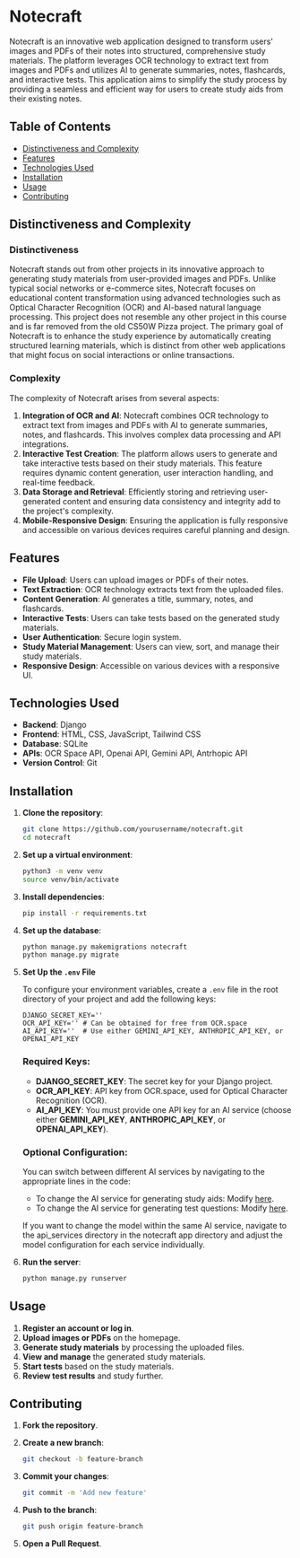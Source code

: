 # Notecraft

Notecraft is an innovative web application designed to transform users' images and PDFs of their notes into structured, comprehensive study materials. The platform leverages OCR technology to extract text from images and PDFs and utilizes AI to generate summaries, notes, flashcards, and interactive tests. This application aims to simplify the study process by providing a seamless and efficient way for users to create study aids from their existing notes.

## Table of Contents

- [Distinctiveness and Complexity](#distinctiveness-and-complexity)
- [Features](#features)
- [Technologies Used](#technologies-used)
- [Installation](#installation)
- [Usage](#usage)
- [Contributing](#contributing)

## Distinctiveness and Complexity

### Distinctiveness

Notecraft stands out from other projects in its innovative approach to generating study materials from user-provided images and PDFs. Unlike typical social networks or e-commerce sites, Notecraft focuses on educational content transformation using advanced technologies such as Optical Character Recognition (OCR) and AI-based natural language processing. This project does not resemble any other project in this course and is far removed from the old CS50W Pizza project. The primary goal of Notecraft is to enhance the study experience by automatically creating structured learning materials, which is distinct from other web applications that might focus on social interactions or online transactions.

### Complexity

The complexity of Notecraft arises from several aspects:
1. **Integration of OCR and AI**: Notecraft combines OCR technology to extract text from images and PDFs with AI to generate summaries, notes, and flashcards. This involves complex data processing and API integrations.
2. **Interactive Test Creation**: The platform allows users to generate and take interactive tests based on their study materials. This feature requires dynamic content generation, user interaction handling, and real-time feedback.
3. **Data Storage and Retrieval**: Efficiently storing and retrieving user-generated content and ensuring data consistency and integrity add to the project's complexity.
4. **Mobile-Responsive Design**: Ensuring the application is fully responsive and accessible on various devices requires careful planning and design.

## Features

- **File Upload**: Users can upload images or PDFs of their notes.
- **Text Extraction**: OCR technology extracts text from the uploaded files.
- **Content Generation**: AI generates a title, summary, notes, and flashcards.
- **Interactive Tests**: Users can take tests based on the generated study materials.
- **User Authentication**: Secure login system.
- **Study Material Management**: Users can view, sort, and manage their study materials.
- **Responsive Design**: Accessible on various devices with a responsive UI.

## Technologies Used

- **Backend**: Django
- **Frontend**: HTML, CSS, JavaScript, Tailwind CSS
- **Database**: SQLite
- **APIs**: OCR Space API, Openai API, Gemini API, Antrhopic API
- **Version Control**: Git

## Installation

1. **Clone the repository**:
   ```bash
   git clone https://github.com/yourusername/notecraft.git
   cd notecraft
   
2. **Set up a virtual environment**:
   ```bash
   python3 -m venv venv
   source venv/bin/activate
   
4. **Install dependencies**:
   ```bash
   pip install -r requirements.txt
   
5. **Set up the database**:
   ```bash
   python manage.py makemigrations notecraft
   python manage.py migrate
   
6. **Set Up the `.env` File**

   To configure your environment variables, create a `.env` file in the root directory of your project and add the following keys:
   
   ```plaintext
   DJANGO_SECRET_KEY=''
   OCR_API_KEY='' # Can be obtained for free from OCR.space
   AI_API_KEY=''  # Use either GEMINI_API_KEY, ANTHROPIC_API_KEY, or OPENAI_API_KEY
   ```

   ### Required Keys:
   
   - **DJANGO_SECRET_KEY**: The secret key for your Django project.
   - **OCR_API_KEY**: API key from OCR.space, used for Optical Character Recognition (OCR).
   - **AI_API_KEY**: You must provide one API key for an AI service (choose either **GEMINI_API_KEY**, **ANTHROPIC_API_KEY**, or **OPENAI_API_KEY**).

   ### Optional Configuration:
   
   You can switch between different AI services by navigating to the appropriate lines in the code:

   - To change the AI service for generating study aids: Modify [here](https://github.com/Virtual4087/NoteCraft/blob/main/notecraft/views.py#L174).
   - To change the AI service for generating test questions: Modify [here](https://github.com/Virtual4087/NoteCraft/blob/main/notecraft/views.py#L223).
     
   If you want to change the model within the same AI service, navigate to the api_services directory in the notecraft app directory and adjust the model 
   configuration for each service individually.
   
8. **Run the server**:
   ```bash
   python manage.py runserver

## Usage

1. **Register an account or log in**.
2. **Upload images or PDFs** on the homepage.
3. **Generate study materials** by processing the uploaded files.
4. **View and manage** the generated study materials.
5. **Start tests** based on the study materials.
6. **Review test results** and study further.

## Contributing

1. **Fork the repository**.

2. **Create a new branch**:
   ```bash
   git checkout -b feature-branch
   
3. **Commit your changes**:
   ```bash
   git commit -m 'Add new feature'
   
4. **Push to the branch**:
   ```bash
   git push origin feature-branch
   
5. **Open a Pull Request**.
